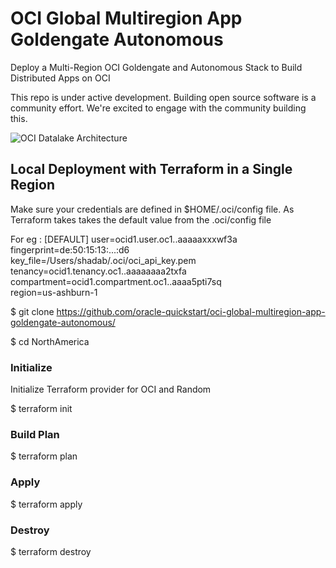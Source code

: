 # OCI Global Multiregion App Goldengate Autonomous
Deploy a Multi-Region OCI Goldengate and Autonomous Stack to Build Distributed Apps on OCI

This repo is under active development.  Building open source software is a community effort.  We're excited to engage with the community building this.

![OCI Datalake Architecture](./images/127611829-6200b4ff-93a2-4481-9331-b237844018b1.png)


## Local Deployment with Terraform in a Single Region

Make sure your credentials are defined in $HOME/.oci/config file. As Terraform takes takes the default value from the .oci/config file

For eg : [DEFAULT]
user=ocid1.user.oc1..aaaaaxxxwf3a \
fingerprint=de:50:15:13:...:d6 \
key_file=/Users/shadab/.oci/oci_api_key.pem \
tenancy=ocid1.tenancy.oc1..aaaaaaaa2txfa \
compartment=ocid1.compartment.oc1..aaaa5pti7sq \
region=us-ashburn-1

$ git clone https://github.com/oracle-quickstart/oci-global-multiregion-app-goldengate-autonomous/ 

$ cd NorthAmerica

### Initialize
Initialize Terraform provider for OCI and Random

$ terraform init

### Build Plan

$ terraform plan 

### Apply

$ terraform apply 

### Destroy

$ terraform destroy 


